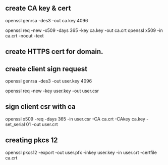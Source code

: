 ## create CA key & cert
openssl genrsa -des3 -out ca.key 4096
<!-- mutualSSL-ca-key -->
openssl req -new -x509 -days 365 -key ca.key -out ca.crt
openssl x509 -in ca.crt -noout -text

## create HTTPS cert for domain.



## create client sign request
openssl genrsa -des3 -out user.key 4096
<!-- mutualSSL-client-key -->
openssl req -new -key user.key -out user.csr <!-- recreate with FQDN -->
<!-- mutualSSL-challenge -->

## sign client csr with ca
openssl x509 -req -days 365 -in user.csr -CA ca.crt -CAkey ca.key -set_serial 01 -out user.crt
<!-- mutualSSL-password -->

## creating pkcs 12
openssl pkcs12 -export -out user.pfx -inkey user.key -in user.crt -certfile ca.crt